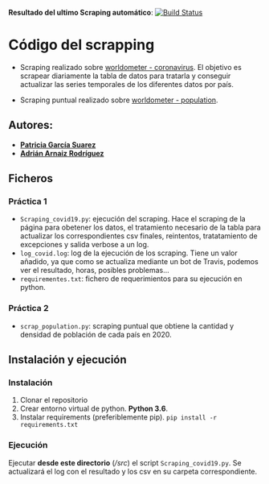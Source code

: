 **Resultado del ultimo Scraping automático**: [![Build Status](https://travis-ci.org/AdrianArnaiz/scrap_uoc.svg?branch=master)](https://travis-ci.org/AdrianArnaiz/scrap_uoc)

# Código del scrapping

* Scraping realizado sobre [worldometer - coronavirus](https://www.worldometers.info/coronavirus/). El objetivo es scrapear diariamente la tabla de datos para tratarla y conseguir actualizar las series temporales de los diferentes datos por país.

* Scraping puntual realizado sobre [worldometer - population](https://www.worldometers.info/coronavirus/).

## Autores:
* [**Patricia García Suarez**](mailto:pgarcia054@uoc.edu)
* [**Adrián Arnaiz Rodríguez**](mailto:aarnaizr@uoc.edu) 


## Ficheros

### Práctica 1

* `Scraping_covid19.py`: ejecución del scraping. Hace el scraping de la página para obetener los datos, el tratamiento necesario de la tabla para actualizar los correspondientes csv finales, reintentos, tratatamiento de excepciones y salida verbose a un log.
* `log_covid.log`: log de la ejecución de los scraping. Tiene un valor añadido, ya que como se actualiza mediante un bot de Travis, podemos ver el resultado, horas, posibles problemas...
* `requirementes.txt`: fichero de requerimientos para su ejecución en python.

### Práctica 2

* `scrap_population.py`: scraping puntual que obtiene la cantidad y densidad de población de cada país en 2020.

## Instalación y ejecución

### Instalación

1. Clonar el repositorio
2. Crear entorno virtual de python. **Python 3.6**.
3. Instalar requirements (preferiblemente pip). `pip install -r requirements.txt`

### Ejecución

Ejecutar **desde este directorio** (*/src*) el script `Scraping_covid19.py`. Se actualizará el log con el resultado y los csv en su carpeta correspondiente.
